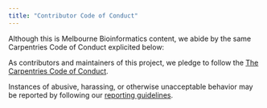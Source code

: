 ```yaml
---
title: "Contributor Code of Conduct"
---
```


Although this is Melbourne Bioinformatics content, we abide by the same Carpentries Code of Conduct explicited below:

As contributors and maintainers of this project,
we pledge to follow the [The Carpentries Code of Conduct][coc].

Instances of abusive, harassing, or otherwise unacceptable behavior
may be reported by following our [reporting guidelines][coc-reporting].


[coc-reporting]: https://docs.carpentries.org/policies/coc/incident-reporting.html
[coc]: https://docs.carpentries.org/policies/coc/
